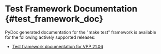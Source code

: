 Test Framework Documentation    {#test_framework_doc}
============================

PyDoc generated documentation for the "make test" framework is available for
the following actively supported releases:

- [Test framework documentation for VPP 21.06](https://docs.fd.io/vpp/21.06/vpp_make_test/html)
